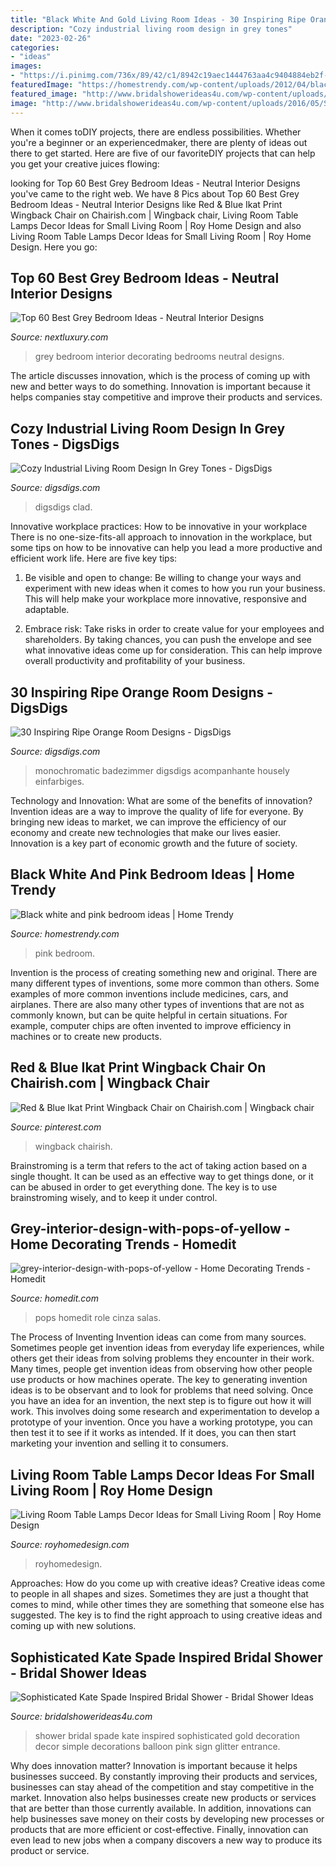 ```yaml
---
title: "Black White And Gold Living Room Ideas - 30 Inspiring Ripe Orange Room Designs"
description: "Cozy industrial living room design in grey tones"
date: "2023-02-26"
categories:
- "ideas"
images:
- "https://i.pinimg.com/736x/89/42/c1/8942c19aec1444763aa4c9404884eb2f--ikat-print-wingback-chairs.jpg"
featuredImage: "https://homestrendy.com/wp-content/uploads/2012/04/black-white-and-pink-bedroom-ideas.jpg"
featured_image: "http://www.bridalshowerideas4u.com/wp-content/uploads/2016/05/Sophisticated-Kate-Spade-Inspired-Bridal-Shower-Glitter-Balloon-600x900.jpg"
image: "http://www.bridalshowerideas4u.com/wp-content/uploads/2016/05/Sophisticated-Kate-Spade-Inspired-Bridal-Shower-Glitter-Balloon-600x900.jpg"
---
```



When it comes toDIY projects, there are endless possibilities. Whether you're a beginner or an experiencedmaker, there are plenty of ideas out there to get started. Here are five of our favoriteDIY projects that can help you get your creative juices flowing: 

	

		
looking for Top 60 Best Grey Bedroom Ideas - Neutral Interior Designs you've came to the right web. We have 8 Pics about Top 60 Best Grey Bedroom Ideas - Neutral Interior Designs like Red &amp; Blue Ikat Print Wingback Chair on Chairish.com | Wingback chair, Living Room Table Lamps Decor Ideas for Small Living Room | Roy Home Design and also Living Room Table Lamps Decor Ideas for Small Living Room | Roy Home Design. Here you go:
		
    
## Top 60 Best Grey Bedroom Ideas - Neutral Interior Designs

<img loading=lazy src="http://nextluxury.com/wp-content/uploads/decorating-ideas-for-grey-bedrooms.jpg" onerror="this.onerror=null;this.src='https://tse2.mm.bing.net/th?id=OIP.qiM04GG8tsVU47z16fwUAgAAAA&amp;pid=15.1';" alt="Top 60 Best Grey Bedroom Ideas - Neutral Interior Designs">

_Source: nextluxury.com_

>grey bedroom interior decorating bedrooms neutral designs. 

	

The article discusses innovation, which is the process of coming up with new and better ways to do something. Innovation is important because it helps companies stay competitive and improve their products and services.

    
## Cozy Industrial Living Room Design In Grey Tones - DigsDigs

<img loading=lazy src="https://www.digsdigs.com/photos/2016/07/05-One-of-the-walls-is-clad-in-white-brick-775x1264.jpg" onerror="this.onerror=null;this.src='https://tse4.mm.bing.net/th?id=OIP.ycteRiIxFoq3JYh3LTSjeAHaMF&amp;pid=15.1';" alt="Cozy Industrial Living Room Design In Grey Tones - DigsDigs">

_Source: digsdigs.com_

>digsdigs clad. 

	

Innovative workplace practices: How to be innovative in your workplace
There is no one-size-fits-all approach to innovation in the workplace, but some tips on how to be innovative can help you lead a more productive and efficient work life. Here are five key tips:
1. Be visible and open to change: Be willing to change your ways and experiment with new ideas when it comes to how you run your business. This will help make your workplace more innovative, responsive and adaptable.

2. Embrace risk: Take risks in order to create value for your employees and shareholders. By taking chances, you can push the envelope and see what innovative ideas come up for consideration. This can help improve overall productivity and profitability of your business.


    
## 30 Inspiring Ripe Orange Room Designs - DigsDigs

<img loading=lazy src="https://www.digsdigs.com/photos/bright-and-inspiring-orange-room-designs-18.jpg" onerror="this.onerror=null;this.src='https://tse3.mm.bing.net/th?id=OIP.7PK3Cf_wPfMezy1qKjPLfAHaJ-&amp;pid=15.1';" alt="30 Inspiring Ripe Orange Room Designs - DigsDigs">

_Source: digsdigs.com_

>monochromatic badezimmer digsdigs acompanhante housely einfarbiges. 

	

Technology and Innovation: What are some of the benefits of innovation?
Invention ideas are a way to improve the quality of life for everyone. By bringing new ideas to market, we can improve the efficiency of our economy and create new technologies that make our lives easier. Innovation is a key part of economic growth and the future of society.

    
## Black White And Pink Bedroom Ideas | Home Trendy

<img loading=lazy src="https://homestrendy.com/wp-content/uploads/2012/04/black-white-and-pink-bedroom-ideas.jpg" onerror="this.onerror=null;this.src='https://tse1.mm.bing.net/th?id=OIP.04cyEZMuGqFux-RvreHbrAHaJ4&amp;pid=15.1';" alt="Black white and pink bedroom ideas | Home Trendy">

_Source: homestrendy.com_

>pink bedroom. 

	

Invention is the process of creating something new and original. There are many different types of inventions, some more common than others. Some examples of more common inventions include medicines, cars, and airplanes. There are also many other types of inventions that are not as commonly known, but can be quite helpful in certain situations. For example, computer chips are often invented to improve efficiency in machines or to create new products.

    
## Red &amp; Blue Ikat Print Wingback Chair On Chairish.com | Wingback Chair

<img loading=lazy src="https://i.pinimg.com/736x/89/42/c1/8942c19aec1444763aa4c9404884eb2f--ikat-print-wingback-chairs.jpg" onerror="this.onerror=null;this.src='https://tse4.mm.bing.net/th?id=OIP.cYvsj7Nu26oM2BhigcjQQQHaJ3&amp;pid=15.1';" alt="Red &amp; Blue Ikat Print Wingback Chair on Chairish.com | Wingback chair">

_Source: pinterest.com_

>wingback chairish. 

	

Brainstroming is a term that refers to the act of taking action based on a single thought. It can be used as an effective way to get things done, or it can be abused in order to get everything done. The key is to use brainstroming wisely, and to keep it under control.

    
## Grey-interior-design-with-pops-of-yellow - Home Decorating Trends - Homedit

<img loading=lazy src="http://cdn.homedit.com/wp-content/uploads/2012/01/grey-interior-design-with-pops-of-yellow-659x1024.jpg" onerror="this.onerror=null;this.src='https://tse1.mm.bing.net/th?id=OIP.xiOxhCzT1JpTkgvXNntCbwHaLg&amp;pid=15.1';" alt="grey-interior-design-with-pops-of-yellow - Home Decorating Trends - Homedit">

_Source: homedit.com_

>pops homedit role cinza salas. 

	

The Process of Inventing
Invention ideas can come from many sources. Sometimes people get invention ideas from everyday life experiences, while others get their ideas from solving problems they encounter in their work. Many times, people get invention ideas from observing how other people use products or how machines operate. The key to generating invention ideas is to be observant and to look for problems that need solving.
Once you have an idea for an invention, the next step is to figure out how it will work. This involves doing some research and experimentation to develop a prototype of your invention. Once you have a working prototype, you can then test it to see if it works as intended. If it does, you can then start marketing your invention and selling it to consumers.

    
## Living Room Table Lamps Decor Ideas For Small Living Room | Roy Home Design

<img loading=lazy src="http://www.royhomedesign.com/wp-content/uploads/2017/05/vintange-living-room-table-lamps-for-desk-lights-decor-775x551.jpg" onerror="this.onerror=null;this.src='https://tse3.mm.bing.net/th?id=OIP.Um8ckPEiov2gWg2NLMZT1AHaFQ&amp;pid=15.1';" alt="Living Room Table Lamps Decor Ideas for Small Living Room | Roy Home Design">

_Source: royhomedesign.com_

>royhomedesign. 

	

Approaches: How do you come up with creative ideas?
Creative ideas come to people in all shapes and sizes. Sometimes they are just a thought that comes to mind, while other times they are something that someone else has suggested. The key is to find the right approach to using creative ideas and coming up with new solutions.

    
## Sophisticated Kate Spade Inspired Bridal Shower - Bridal Shower Ideas

<img loading=lazy src="http://www.bridalshowerideas4u.com/wp-content/uploads/2016/05/Sophisticated-Kate-Spade-Inspired-Bridal-Shower-Glitter-Balloon-600x900.jpg" onerror="this.onerror=null;this.src='https://tse2.mm.bing.net/th?id=OIP.ZFA70pDuxEYHytlbn4s1qQHaLH&amp;pid=15.1';" alt="Sophisticated Kate Spade Inspired Bridal Shower - Bridal Shower Ideas">

_Source: bridalshowerideas4u.com_

>shower bridal spade kate inspired sophisticated gold decoration decor simple decorations balloon pink sign glitter entrance. 

	

Why does innovation matter?
Innovation is important because it helps businesses succeed. By constantly improving their products and services, businesses can stay ahead of the competition and stay competitive in the market. Innovation also helps businesses create new products or services that are better than those currently available. In addition, innovations can help businesses save money on their costs by developing new processes or products that are more efficient or cost-effective. Finally, innovation can even lead to new jobs when a company discovers a new way to produce its product or service.

